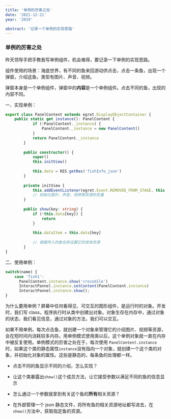 ```yaml
---
title: '单例的厉害之处'
date: '2021-12-21'
year: '2019'

abstract: '记录一个单例的实现思路'
---
```


### 单例的厉害之处

昨天领导手把手教我写单例组件，机会难得，要记录一下单例的实现思路。

组件使用的场景：海底世界，有不同的鱼来回游动供点击，点击一条鱼，出现一个弹窗，介绍这鱼，类型有图片、声音、视频。

弹窗本身是一个单例组件，弹窗中的**内容**是一个单例组件。点击不同的鱼，出现的内容不同。

一、实现单例：

```ts
export class PanelContent extends egret.DisplayObjectContainer {
	public static get instance(): PanelContent {
            if (!PanelContent._instance) {
                PanelContent._instance = new PanelContent()
            }
            return PanelContent._instance
        }
        
        public constructor() {
            super()
            this.initView()
            
            this.data = RES.getRes('fishInfo_json')
        }
        
        private initView {
        	this.addEventListener(egret.Event.REMOVED_FROM_STAGE, this.onDestory, this)
        	// 初始化图片、声音、视频等资源的变量
        }
        
        public show(key: string) {
            if (!this.data[key]) {
                return
            }
            
            this.dataItem = this.data[key]
            
            // 根据传入的鱼名称设置它的具体资源
        }
}

```


二、使用单例：

```ts
switch(name) {
    case 'fish1':
      PanelContent.instance.show('crocodile')
      InteractPannel.instance.setContent(PanelContent.instance)
      InteractPannel.instance.show();
}
```

为什么要用单例？屏幕中任何看得见、可交互的图形组件，是运行时的对象。开发时，我们写 class，程序执行时从类中创建出对象。对象生存在内存中，通过对象的状态，我们看见信息，通过对象的方法，我们可以交互。

如果不用单例，每次点击鱼，就创建一个对象来管理它的介绍图片、视频等资源，会在短时间内消耗较多内存。用单例模式使用类以后，这个单例对象就一直在内存中被反复使用。单例模式的厉害之处在于，每次使用 `PanelContent.instance` 时，如果这个类的静态属性`instance`没有指向一个对象，就创建一个这个类的对象，并初始化对象的属性。这些是静态的，每条鱼的处理都一样。

- 点击不同的鱼显示不同的介绍，怎么实现？
- 让这个类暴露出`show()`这个成员方法，让它接受参数以满足不同的鱼的信息显示

- 怎么通过一个参数就拿到有关这个鱼的**所有**相关资源？
- 在外部管理一个 json 静态文件，将所有鱼的相关资源地址都写进去，在`show()`方法中，获取指定鱼的资源。